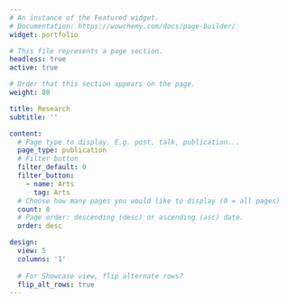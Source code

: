```yaml
---
# An instance of the Featured widget.
# Documentation: https://wowchemy.com/docs/page-builder/
widget: portfolio

# This file represents a page section.
headless: true
active: true

# Order that this section appears on the page.
weight: 80

title: Research
subtitle: ''

content:
  # Page type to display. E.g. post, talk, publication...
  page_type: publication
  # Filter button
  filter_default: 0
  filter_button:
    - name: Arts
      tag: Arts
  # Choose how many pages you would like to display (0 = all pages)
  count: 0
  # Page order: descending (desc) or ascending (asc) date.
  order: desc

design:
  view: 5
  columns: '1'
  
  # For Showcase view, flip alternate rows?
  flip_alt_rows: true
---
```

